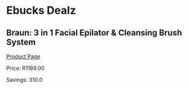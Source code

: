 
# Ebucks Dealz
## Braun: 3 in 1 Facial Epilator & Cleansing Brush System
[Product Page](https://www.ebucks.com/web/shop/productSelected.do?prodId=627398492&catId=1186086453)

Price: R1189.00

Savings: 310.0


	
